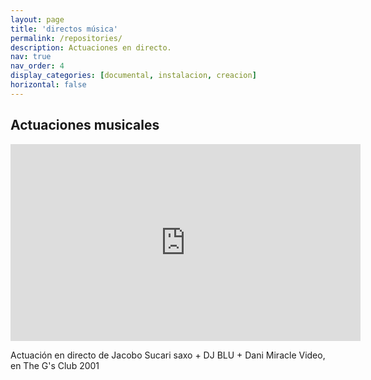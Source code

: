 ```yaml
---
layout: page
title: 'directos música'
permalink: /repositories/
description: Actuaciones en directo.
nav: true
nav_order: 4
display_categories: [documental, instalacion, creacion]
horizontal: false
---
```

## Actuaciones musicales

<iframe width="560" height="315" src="https://www.youtube.com/embed/c00vZyR_yME" title="YouTube video player" frameborder="0" allow="accelerometer; autoplay; clipboard-write; encrypted-media; gyroscope; picture-in-picture; web-share" allowfullscreen></iframe>

Actuación en directo de Jacobo Sucari saxo + DJ BLU + Dani Miracle Video, en The G's Club 2001

